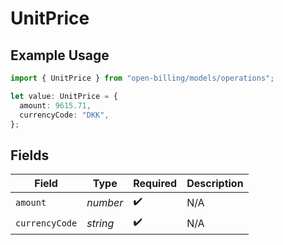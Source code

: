 # UnitPrice

## Example Usage

```typescript
import { UnitPrice } from "open-billing/models/operations";

let value: UnitPrice = {
  amount: 9615.71,
  currencyCode: "DKK",
};
```

## Fields

| Field              | Type               | Required           | Description        |
| ------------------ | ------------------ | ------------------ | ------------------ |
| `amount`           | *number*           | :heavy_check_mark: | N/A                |
| `currencyCode`     | *string*           | :heavy_check_mark: | N/A                |